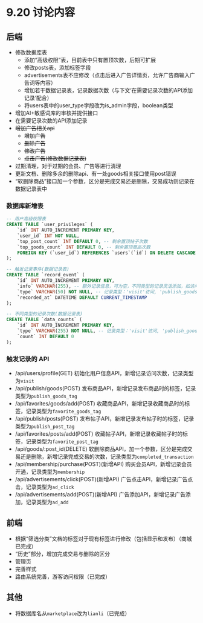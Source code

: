 # 9.20 讨论内容

## 后端

- 修改数据库表
  - 添加“高级权限”表，目前表中只有置顶次数，后期可扩展
  - 修改posts表，添加标签字段
  - advertisements表不应修改（点击后进入广告详情页，允许广告商输入广告词等内容）
  - 增加若干数据记录表，记录数据次数（与下文‘在需要记录次数的API添加记录’配合）
  - 将users表中的user_type字段改为is_admin字段，boolean类型
- 增加AI+敏感词库的审核并提供接口
- 在需要记录次数的API添加记录
- ~~增加广告相关api~~
  - ~~增加广告~~
  - ~~删除广告~~
  - ~~修改广告~~
  - ~~点击广告(修改数据记录表)~~
- 过期清理，对于过期的会员、广告等进行清理
- 更新文档、删除多余的删除api、有一处goods相关接口使用post错误
- “软删除商品”接口加一个参数，区分是完成交易还是删除，交易成功则记录在数据记录表中

### 数据库新增表

```sql
-- 用户高级权限表
CREATE TABLE `user_privileges` (
    `id` INT AUTO_INCREMENT PRIMARY KEY,
    `user_id` INT NOT NULL,
    `top_post_count` INT DEFAULT 0, -- 剩余置顶帖子次数
    `top_goods_count` INT DEFAULT 0, -- 剩余置顶商品次数
    FOREIGN KEY (`user_id`) REFERENCES `users`(`id`) ON DELETE CASCADE
);

-- 触发记录事件(数据记录表)
CREATE TABLE `record_event` (
    `id` INT AUTO_INCREMENT PRIMARY KEY,
    `info` VARCHAR(255), -- 额外记录信息，可为空，不同类型的记录灵活添加，如访问的记录可添加用户的id以记录活跃用户
    `type` VARCHAR(50) NOT NULL, -- 记录类型：'visit'访问, 'publish_goods_tag'发布商品时记录标签, 'publish_post_tag'发布帖子时记录标签, 'favorite_goods_tag'收藏商品时记录标签, 'favorite_post_tag'收藏帖子时记录标签, 'completed_transaction'完成交易, 'membership'会员开通（留下记录，防止过期后无记录）, 'ad_click'广告点击（留下记录，防止过期后无记录）, 'ad_add'广告添加（留下记录，防止过期后无记录）
    `recorded_at` DATETIME DEFAULT CURRENT_TIMESTAMP
);

-- 不同类型的记录次数(数据记录表)
CREATE TABLE `data_counts` (
    `id` INT AUTO_INCREMENT PRIMARY KEY,
    `type` VARCHAR(255) NOT NULL, -- 记录类型：'visit'访问, 'publish_goods_tag'发布商品时记录标签, 'publish_post_tag'发布帖子时记录标签, 'favorite_goods_tag'收藏商品时记录标签, 'favorite_post_tag'收藏帖子时记录标签, 'completed_transaction'完成交易, 'membership'会员开通（留下记录，防止过期后无记录）, 'ad_click'广告点击（留下记录，防止过期后无记录）, 'ad_add'广告添加（留下记录，防止过期后无记录）
    `count` INT DEFAULT 0
);
```

### 触发记录的 API

- /api/users/profile(GET) 初始化用户信息API，新增记录访问次数，记录类型为`visit`
- /api/publish/goods(POST) 发布商品API，新增记录发布商品时的标签，记录类型为`publish_goods_tag`
- /api/favorites/goods/add(POST) 收藏商品API，新增记录收藏商品时的标签，记录类型为`favorite_goods_tag`
- /api/publish/posts(POST) 发布帖子API，新增记录发布帖子时的标签，记录类型为`publish_post_tag`
- /api/favorites/posts/add(POST) 收藏帖子API，新增记录收藏帖子时的标签，记录类型为`favorite_post_tag`
- /api/goods/:post_id(DELETE) 软删除商品API，加一个参数，区分是完成交易还是删除，新增记录完成交易的次数，记录类型为`completed_transaction`
- /api/membership/purchase(POST)(新增API) 购买会员API，新增记录会员开通，记录类型为`membership`
- /api/advertisements/click(POST)(新增API) 广告点击API，新增记录广告点击，记录类型为`ad_click`
- /api/advertisements/add(POST)(新增API) 广告添加API，新增记录广告添加，记录类型为`ad_add`

## 前端

- 根据“筛选分类”文档的标签对于现有标签进行修改（包括显示和发布）（商城已完成）
- “历史”部分，增加完成交易与删除的区分
- 管理页
- 完善样式
- 路由系统完善，游客访问权限（已完成）

## 其他

- 将数据库名从`marketplace`改为`lianli`（已完成）
